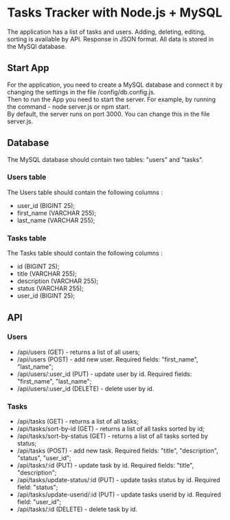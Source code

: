 # Tasks Tracker with Node.js + MySQL

The application has a list of tasks and users. Adding, deleting, editing, sorting is available by API. Response in JSON format. All data is stored in the MySQl database.


## Start App

For the application, you need to create a MySQL database and connect it by changing the settings in the file /config/db.config.js. <br />
Then to run the App you need to start the server. For example, by running the command - node server.js or npm start. <br />
By default, the server runs on port 3000. You can change this in the file server.js.


## Database

The MySQL database should contain two tables: "users" and "tasks".

### Users table
The Users table should contain the following columns :
- user_id (BIGINT 25);
- first_name (VARCHAR 255);
- last_name (VARCHAR 255);

### Tasks table
The Tasks table should contain the following columns :
- id (BIGINT 25);
- title (VARCHAR 255);
- description (VARCHAR 255);
- status (VARCHAR 255);
- user_id (BIGINT 25);


## API

### Users
- /api/users (GET) - returns a list of all users;
- /api/users (POST) - add new user. Required fields: "first_name", "last_name";
- /api/users/:user_id (PUT) - update user by id. Required fields: "first_name", "last_name";
- /api/users/:user_id (DELETE) - delete user by id.

### Tasks
- /api/tasks (GET) - returns a list of all tasks;
- /api/tasks/sort-by-id (GET) - returns a list of all tasks sorted by id;
- /api/tasks/sort-by-status (GET) - returns a list of all tasks sorted by status;
- /api/tasks (POST) - add new task. Required fields: "title", "description", "status", "user_id";
- /api/tasks/:id (PUT) - update task by id. Required fields: "title", "description";
- /api/tasks/update-status/:id (PUT) - update tasks status by id. Required field: "status";
- /api/tasks/update-userid/:id (PUT) - update tasks userid by id. Required field: "user_id";
- /api/tasks/:id (DELETE) - delete task by id.

